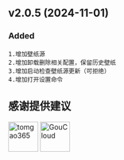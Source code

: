 ## v2.0.5 (2024-11-01)
### Added
    1.增加壁纸源
    2.增加卸载删除相关配置，保留历史壁纸
    3.增加启动检查壁纸源更新（可拒绝）
    4.增加打开设置命令
## 感谢提供建议
[<img alt="tomgao365" src="https://avatars.githubusercontent.com/u/13798931?v=4" width="60">](https://github.com/tomgao365)
[<img alt="GouCloud" src="https://avatars.githubusercontent.com/u/34501250?v=4" width="60">](https://github.com/GouCloud)
